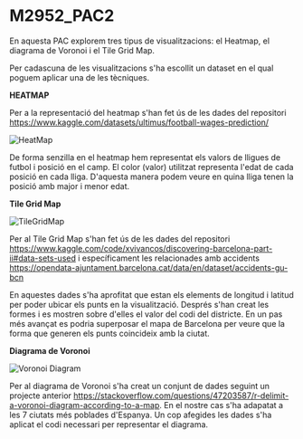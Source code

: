 # M2952_PAC2

En aquesta PAC explorem tres tipus de visualitzacions: el Heatmap, el diagrama de Voronoi i el Tile Grid Map.

Per cadascuna de les visualitzacions s'ha escollit un dataset en el qual poguem aplicar una de les tècniques.

**HEATMAP**

Per a la representació del heatmap s'han fet ús de les dades del repositori https://www.kaggle.com/datasets/ultimus/football-wages-prediction/

![HeatMap](https://github.com/Gamaor4/M2952_PAC2/assets/150432861/af90b8eb-1980-458b-bbc7-59c35d05c7d9)

De forma senzilla en el heatmap hem representat els valors de lligues de futbol i posició en el camp. El color (valor) utilitzat representa l'edat de cada posició en cada lliga.
D'aquesta manera podem veure en quina lliga tenen la posició amb major i menor edat.

**Tile Grid Map**

![TileGridMap](https://github.com/Gamaor4/M2952_PAC2/assets/150432861/ca0ad1f1-c4b7-4379-b4f6-979d5120fdef)

Per al Tile Grid Map s'han fet ús de les dades del repositori https://www.kaggle.com/code/xvivancos/discovering-barcelona-part-ii#data-sets-used i específicament les relacionades amb accidents https://opendata-ajuntament.barcelona.cat/data/en/dataset/accidents-gu-bcn

En aquestes dades s'ha aprofitat que estan els elements de longitud i latitud per poder ubicar els punts en la visualització. Després s'han creat les formes i es mostren sobre d'elles el valor del codi del districte.
En un pas més avançat es podria superposar el mapa de Barcelona per veure que la forma que generen els punts coincideix amb la ciutat.

**Diagrama de Voronoi**

![Voronoi Diagram](https://github.com/Gamaor4/M2952_PAC2/assets/150432861/fbae212f-ec3b-4109-8c53-900014d3dc77)

Per al diagrama de Voronoi s'ha creat un conjunt de dades seguint un projecte anterior https://stackoverflow.com/questions/47203587/r-delimit-a-voronoi-diagram-according-to-a-map. En el nostre cas s'ha adapatat a les 7 ciutats més poblades d'Espanya.
Un cop afegides les dades s'ha aplicat el codi necessari per representar el diagrama.
